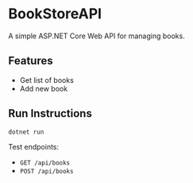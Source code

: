 # BookStoreAPI

A simple ASP.NET Core Web API for managing books.

## Features
- Get list of books
- Add new book

## Run Instructions
```bash
dotnet run
```
Test endpoints:
- `GET /api/books`
- `POST /api/books`